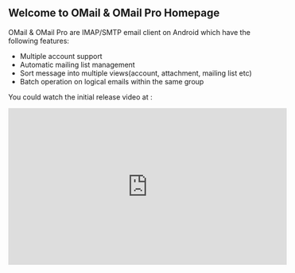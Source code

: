 ## Welcome to OMail & OMail Pro Homepage

OMail & OMail Pro are IMAP/SMTP email client on Android which have the following features:

- Multiple account support
- Automatic mailing list management
- Sort message into multiple views(account, attachment, mailing list etc)
- Batch operation on logical emails within the same group


You could watch the initial release video at :

<div>
  <iframe width="560" height="315" src="https://www.youtube.com/embed/zWoh1Dqq6-Y" frameborder="0" allow="autoplay; encrypted-media" allowfullscreen>
  </iframe>
</div>
